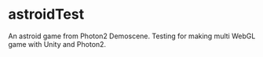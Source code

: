 # astroidTest
An astroid game from Photon2 Demoscene. Testing for making multi WebGL game with Unity and Photon2.
